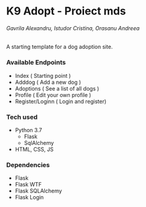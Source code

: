 # K9 Adopt  - Proiect mds
###### Gavrila Alexandru, Istudor Cristina, Orasanu Andreea

A starting template for a dog adoption site.

### Available Endpoints
* Index ( Starting point )
* Adddog ( Add a new dog )
* Adoptions ( See a list of all dogs )
* Profile ( Edit your own profile )
* Register/Loginn ( Login and register)


### Tech used
* Python 3.7
  * Flask
  * SqlAlchemy
* HTML, CSS, JS


### Dependencies
* Flask
* Flask WTF
* Flask SQLAlchemy
* Flask Login


